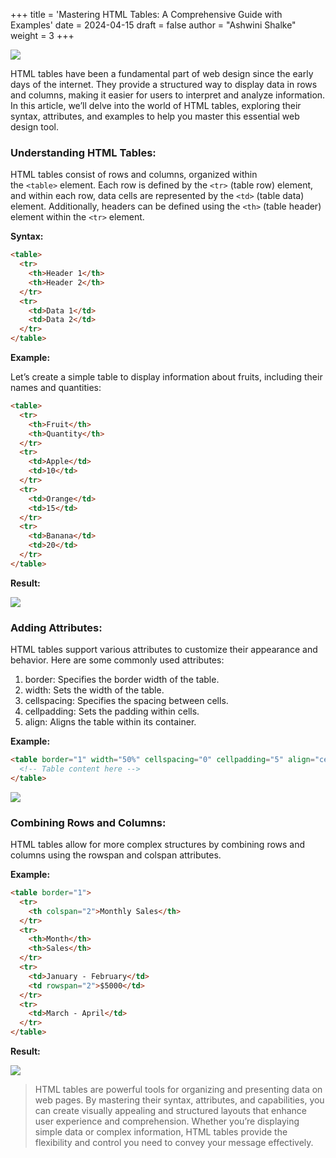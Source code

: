 +++
title = 'Mastering HTML Tables: A Comprehensive Guide with Examples'
date = 2024-04-15
draft = false
author = "Ashwini Shalke"
weight = 3
+++


![](https://cdn-images-1.medium.com/max/1600/1*yfsuw1TDzfGqanss44nCyA.png)

HTML tables have been a fundamental part of web design since the early days of the internet. They provide a structured way to display data in rows and columns, making it easier for users to interpret and analyze information. In this article, we’ll delve into the world of HTML tables, exploring their syntax, attributes, and examples to help you master this essential web design tool.

### Understanding HTML Tables:

HTML tables consist of rows and columns, organized within the `<table>` element. Each row is defined by the `<tr>` (table row) element, and within each row, data cells are represented by the `<td>` (table data) element. Additionally, headers can be defined using the `<th>` (table header) element within the `<tr>` element.

**Syntax:**

```html
<table>
  <tr>
    <th>Header 1</th>
    <th>Header 2</th>
  </tr>
  <tr>
    <td>Data 1</td>
    <td>Data 2</td>
  </tr>
</table>
```

**Example:**

Let’s create a simple table to display information about fruits, including their names and quantities:

```html
<table>
  <tr>
    <th>Fruit</th>
    <th>Quantity</th>
  </tr>
  <tr>
    <td>Apple</td>
    <td>10</td>
  </tr>
  <tr>
    <td>Orange</td>
    <td>15</td>
  </tr>
  <tr>
    <td>Banana</td>
    <td>20</td>
  </tr>
</table>
```

**Result:**

![](https://cdn-images-1.medium.com/max/1600/1*jxsa5GoakmiJVMzfN5l5eQ.png)


### Adding Attributes:

HTML tables support various attributes to customize their appearance and behavior. Here are some commonly used attributes:

1.  border: Specifies the border width of the table.
2.  width: Sets the width of the table.
3.  cellspacing: Specifies the spacing between cells.
4.  cellpadding: Sets the padding within cells.
5.  align: Aligns the table within its container.

**Example:**

```html
<table border="1" width="50%" cellspacing="0" cellpadding="5" align="center">
  <!-- Table content here -->
</table>
```

![](https://cdn-images-1.medium.com/max/1600/1*5reIIeN_3bJdW8xs2TzlGQ.png)


### Combining Rows and Columns:

HTML tables allow for more complex structures by combining rows and columns using the rowspan and colspan attributes.

**Example:**

```html
<table border="1">
  <tr>
    <th colspan="2">Monthly Sales</th>
  </tr>
  <tr>
    <th>Month</th>
    <th>Sales</th>
  </tr>
  <tr>
    <td>January - February</td>
    <td rowspan="2">$5000</td>
  </tr>
  <tr>
    <td>March - April</td>
  </tr>
</table>
```

**Result:**

![](https://cdn-images-1.medium.com/max/1600/1*-GXikN8yi_f-s3VqBBgzFA.png)


> HTML tables are powerful tools for organizing and presenting data on web pages. By mastering their syntax, attributes, and capabilities, you can create visually appealing and structured layouts that enhance user experience and comprehension. Whether you’re displaying simple data or complex information, HTML tables provide the flexibility and control you need to convey your message effectively.

